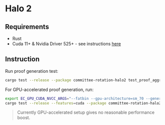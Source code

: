 # Halo 2

## Requirements

- Rust
- Cuda 11+ & Nvidia Driver 525+ - see instructions [here](https://gist.github.com/primus852/b6bac167509e6f352efb8a462dcf1854#file-cuda_11-7_installation_on_ubuntu_22-04-L13-L49)

## Instruction

Run proof generation test:

```bash
cargo test --release --package committee-rotation-halo2 test_proof_aggregation_circuit -- --nocapture
```

For GPU-accelerated proof generation, run:

```bash
export EC_GPU_CUDA_NVCC_ARGS="--fatbin --gpu-architecture=sm_70 --generate-code=arch=compute_70,code=sm_70"
cargo test --release --features=cuda --package committee-rotation-halo2 test_proof_aggregation_circuit -- --nocapture
```

> Currently GPU-accelerated setup gives no reasonable performance boost.